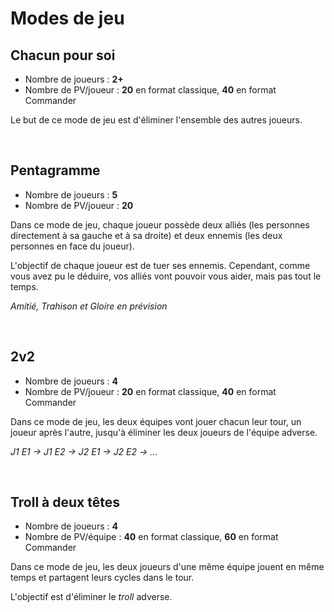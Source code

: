 # Modes de jeu

## Chacun pour soi
* Nombre de joueurs : **2+**
* Nombre de PV/joueur : **20** en format classique, **40** en format Commander

Le but de ce mode de jeu est d'éliminer l'ensemble des autres joueurs.

<br/>

## Pentagramme
* Nombre de joueurs : **5**
* Nombre de PV/joueur : **20**

Dans ce mode de jeu, chaque joueur possède deux alliés (les personnes directement
à sa gauche et à sa droite) et deux ennemis (les deux personnes en face du joueur).

L'objectif de chaque joueur est de tuer ses ennemis. Cependant, comme vous avez pu
le déduire, vos alliés vont pouvoir vous aider, mais pas tout le temps. 

*Amitié, Trahison et Gloire en prévision*

<br/>

## 2v2
* Nombre de joueurs : **4**
* Nombre de PV/joueur : **20** en format classique, **40** en format Commander

Dans ce mode de jeu, les deux équipes vont jouer chacun leur tour, un joueur après
l'autre, jusqu'à éliminer les deux joueurs de l'équipe adverse.

*J1 E1 -> J1 E2 -> J2 E1 -> J2 E2 -> ...*

<br/>

## Troll à deux têtes
* Nombre de joueurs : **4**
* Nombre de PV/équipe : **40** en format classique, **60** en format Commander

Dans ce mode de jeu, les deux joueurs d'une même équipe jouent en même temps et partagent
leurs cycles dans le tour.

L'objectif est d'éliminer le *troll* adverse.

